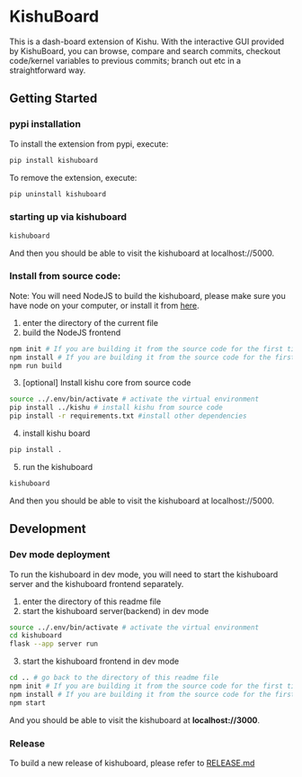 # KishuBoard
This is a dash-board extension of Kishu. With the interactive GUI provided by KishuBoard, you can browse, compare and search commits, checkout code/kernel variables to previous commits; branch out etc in a straightforward way.
## Getting Started
### pypi installation
To install the extension from pypi, execute:

```bash
pip install kishuboard
```
To remove the extension, execute:

```bash
pip uninstall kishuboard
```
### starting up via kishuboard
```bash
kishuboard
```
And then you should be able to  visit the kishuboard at localhost://5000.

### Install from source code:
Note: You will need NodeJS to build the kishuboard, please make sure you have node on your computer, or install it from [here](https://nodejs.org/en/download/).
1. enter the directory of the current file
2. build the NodeJS frontend
```bash
npm init # If you are building it from the source code for the first time
npm install # If you are building it from the source code for the first time
npm run build
```
3. [optional] Install kishu core from source code
```bash
source ../.env/bin/activate # activate the virtual environment
pip install ../kishu # install kishu from source code
pip install -r requirements.txt #install other dependencies
```
4. install kishu board
```bash
pip install .
```
5. run the kishuboard
```bash
kishuboard
```
And then you should be able to  visit the kishuboard at localhost://5000.

## Development
### Dev mode deployment
To run the kishuboard in dev mode, you will need to start the kishuboard server and the kishuboard frontend separately.
1. enter the directory of this readme file
2. start the kishuboard server(backend) in dev mode
```bash
source ../.env/bin/activate # activate the virtual environment
cd kishuboard
flask --app server run
```
3. start the kishuboard frontend in dev mode
```bash
cd .. # go back to the directory of this readme file
npm init # If you are building it from the source code for the first time
npm install # If you are building it from the source code for the first time
npm start
```
And you should be able to visit the kishuboard at **localhost://3000**.
### Release
To build a new release of kishuboard, please refer to [RELEASE.md](./RELEASE.md)